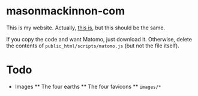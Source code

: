 # masonmackinnon-com
This is my website. Actually, [this is](http://masonmackinnon.com), but this should be the same.

If you copy the code and want Matomo, just download it. Otherwise, delete the contents of `public_html/scripts/matomo.js` (but not the file itself).

# Todo
* Images
** The four earths
** The four favicons
** `images/*`
